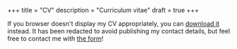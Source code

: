 +++
title = "CV"
description = "Curriculum vitae"
draft = true
+++

If you browser doesn't display my CV appropriately, you can [download it](../cv-simon-guillot.pdf) instead. It has been redacted to avoid publishing my contact details, but feel free to contact me with [the form](@/contact.md)!

<object data="../cv-simon-guillot.pdf" type="application/pdf" style="min-height:100vh;width:100%"></object>
